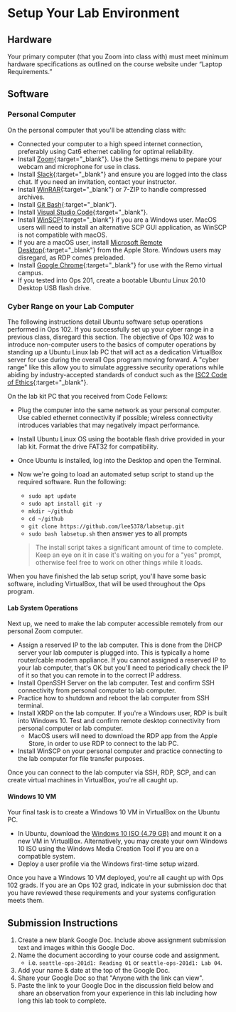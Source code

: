 # Setup Your Lab Environment

## Hardware

Your primary computer (that you Zoom into class with) must meet minimum hardware specifications as outlined on the course website under “Laptop Requirements.”

## Software

### Personal Computer

On the personal computer that you'll be attending class with:

- Connected your computer to a high speed internet connection, preferably using Cat6 ethernet cabling for optimal reliability.
- Install [Zoom](https://zoom.us/){:target="_blank"}. Use the Settings menu to pepare your webcam and microphone for use in class.
- Install [Slack](https://slack.com/){:target="_blank"} and ensure you are logged into the class chat. If you need an invitation, contact your instructor.
- Install [WinRAR](https://www.rarlab.com/rar/winrar-x64-591.exe){:target="_blank"} or 7-ZIP to handle compressed archives.
- Install [Git Bash](https://git-scm.com/downloads){:target="_blank"}.
- Install [Visual Studio Code](https://code.visualstudio.com/){:target="_blank"}.
- Install [WinSCP](https://winscp.net/eng/index.php){:target="_blank"} if you are a Windows user. MacOS users will need to install an alternative SCP GUI application, as WinSCP is not compatible with macOS.
- If you are a macOS user, install [Microsoft Remote Desktop](https://apps.apple.com/us/app/microsoft-remote-desktop/id1295203466?mt=12){:target="_blank"} from the Apple Store. Windows users may disregard, as RDP comes preloaded.
- Install [Google Chrome](https://www.google.com/chrome/index.html){:target="_blank"} for use with the Remo virtual campus.
- If you tested into Ops 201, create a bootable Ubuntu Linux 20.10 Desktop USB flash drive.


### Cyber Range on your Lab Computer

The following instructions detail Ubuntu software setup operations performed in Ops 102. If you successfully set up your cyber range in a previous class, disregard this section. The objective of Ops 102 was to introduce non-computer users to the basics of computer operations by standing up a Ubuntu Linux lab PC that will act as a dedication VirtualBox server for use during the overall Ops program moving forward. A "cyber range" like this allow you to simulate aggressive security operations while abiding by industry-accepted standards of conduct such as the [ISC2 Code of Ethics](https://isc2chapter-phoenix.org/index.php/membership/isc-2-code-of-ethics){:target="_blank"}.

On the lab kit PC that you received from Code Fellows:
- Plug the computer into the same network as your personal computer. Use cabled ethernet connectivity if possible; wireless connectivity introduces variables that may negatively impact performance.
- Install Ubuntu Linux OS using the bootable flash drive provided in your lab kit. Format the drive FAT32 for compatibility.
- Once Ubuntu is installed, log into the Desktop and open the Terminal.
- Now we're going to load an automated setup script to stand up the required software. Run the following:
  - `sudo apt update`
  - `sudo apt install git -y`
  - `mkdir ~/github`
  - `cd ~/github`
  - `git clone https://github.com/lee5378/labsetup.git`
  - `sudo bash labsetup.sh` then answer yes to all prompts

  > The install script takes a significant amount of time to complete. Keep an eye on it in case it's waiting on you for a "yes" prompt, otherwise feel free to work on other things while it loads.

When you have finished the lab setup script, you'll have some basic software, including VirtualBox, that will be used throughout the Ops program.

#### Lab System Operations

Next up, we need to make the lab computer accessible remotely from our personal Zoom computer.

- Assign a reserved IP to the lab computer. This is done from the DHCP server your lab computer is plugged into. This is typically a home router/cable modem appliance. If you cannot assigned a reserved IP to your lab computer, that's OK but you'll need to periodically check the IP of it so that you can remote in to the correct IP address.
- Install OpenSSH Server on the lab computer. Test and confirm SSH connectivity from personal computer to lab computer.
- Practice how to shutdown and reboot the lab computer from SSH terminal.
- Install XRDP on the lab computer. If you're a Windows user, RDP is built into Windows 10. Test and confirm remote desktop connectivity from personal computer or lab computer.
  - MacOS users will need to download the RDP app from the Apple Store, in order to use RDP to connect to the lab PC.
- Install WinSCP on your personal computer and practice connecting to the lab computer for file transfer purposes.

Once you can connect to the lab computer via SSH, RDP, SCP, and can create virtual machines in VirtualBox, you're all caught up.

#### Windows 10 VM

Your final task is to create a Windows 10 VM in VirtualBox on the Ubuntu PC.
- In Ubuntu, download the [Windows 10 ISO (4.79 GB)](https://github.com/codefellows/ops-201-guide/tree/main/curriculum#course-schedule) and mount it on a new VM in VirtualBox. Alternatively, you may create your own Windows 10 ISO using the Windows Media Creation Tool if you are on a compatible system.
- Deploy a user profile via the Windows first-time setup wizard.

Once you have a Windows 10 VM deployed, you're all caught up with Ops 102 grads. If you are an Ops 102 grad, indicate in your submission doc that you have reviewed these requirements and your systems configuration meets them.

## Submission Instructions

1. Create a new blank Google Doc. Include above assignment submission text and images within this Google Doc.
1. Name the document according to your course code and assignment.
   - i.e. `seattle-ops-201d1: Reading 01` or `seattle-ops-201d1: Lab 04`.
1. Add your name & date at the top of the Google Doc.
1. Share your Google Doc so that "Anyone with the link can view".
1. Paste the link to your Google Doc in the discussion field below and share an observation from your experience in this lab including how long this lab took to complete.
